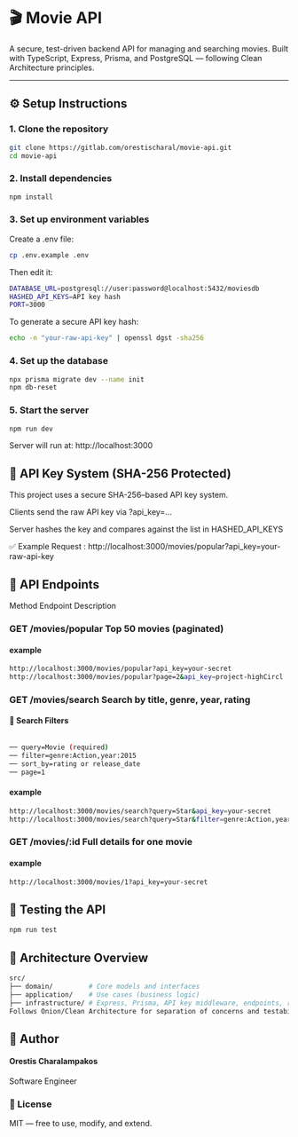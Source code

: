 # 🎬 Movie API

A secure, test-driven backend API for managing and searching movies. Built with TypeScript, Express, Prisma, and PostgreSQL — following Clean Architecture principles.

---

## ⚙️ Setup Instructions

### 1. Clone the repository

```bash
git clone https://gitlab.com/orestischaral/movie-api.git
cd movie-api
```

### 2. Install dependencies

```bash
npm install
```

### 3. Set up environment variables

Create a .env file:

```bash
cp .env.example .env
```

Then edit it:

```bash
DATABASE_URL=postgresql://user:password@localhost:5432/moviesdb
HASHED_API_KEYS=API key hash
PORT=3000
```

To generate a secure API key hash:

```bash
echo -n "your-raw-api-key" | openssl dgst -sha256
```

### 4. Set up the database

```bash
npx prisma migrate dev --name init
npm db-reset
```

### 5. Start the server

```bash
npm run dev
```

Server will run at: http://localhost:3000

## 🔐 API Key System (SHA-256 Protected)

This project uses a secure SHA-256–based API key system.

Clients send the raw API key via ?api_key=...

Server hashes the key and compares against the list in HASHED_API_KEYS

✅ Example Request : http://localhost:3000/movies/popular?api_key=your-raw-api-key

## 📘 API Endpoints

Method Endpoint Description

### GET /movies/popular Top 50 movies (paginated)

#### example

```bash
http://localhost:3000/movies/popular?api_key=your-secret
http://localhost:3000/movies/popular?page=2&api_key=project-highCircl  (with pagination)
```

### GET /movies/search Search by title, genre, year, rating

#### 🧾 Search Filters

```bash

── query=Movie (required)
── filter=genre:Action,year:2015
── sort_by=rating or release_date
── page=1
```

#### example

```bash
http://localhost:3000/movies/search?query=Star&api_key=your-secret
http://localhost:3000/movies/search?query=Star&filter=genre:Action,year:2015&sort_by=rating&page=1&api_key=your-secret

```

### GET /movies/:id Full details for one movie

#### example

```bash
http://localhost:3000/movies/1?api_key=your-secret

```

## 🧪 Testing the API

```bash
npm run test
```

## 🧠 Architecture Overview

```bash
src/
├── domain/         # Core models and interfaces
├── application/    # Use cases (business logic)
├── infrastructure/ # Express, Prisma, API key middleware, endpoints, repositories
Follows Onion/Clean Architecture for separation of concerns and testability.
```

## 👤 Author

#### Orestis Charalampakos

Software Engineer

### 🪪 License

MIT — free to use, modify, and extend.
